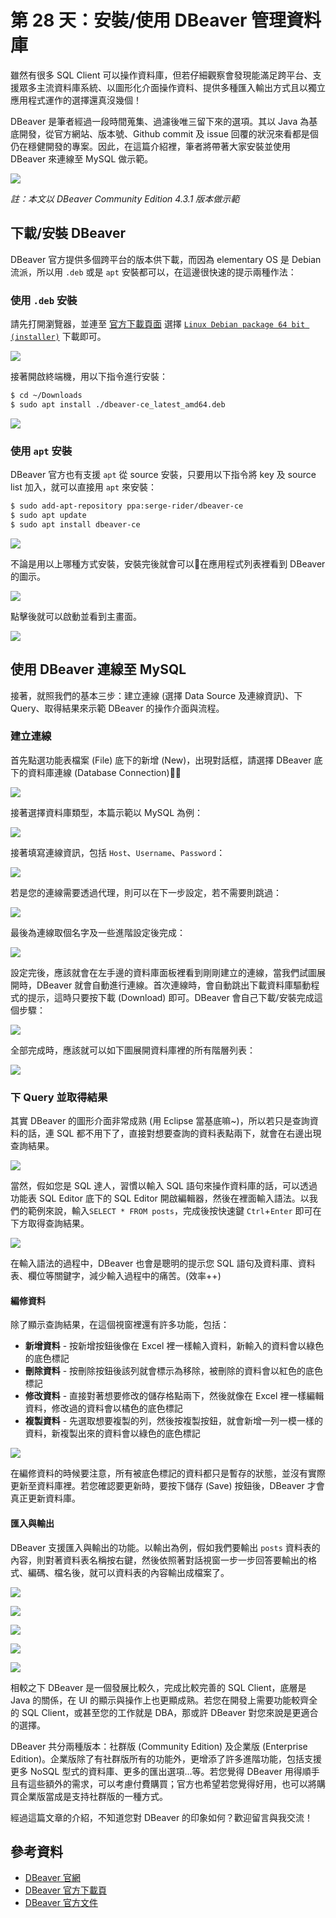 # 第 28 天：安裝/使用 DBeaver 管理資料庫

雖然有很多 SQL Client 可以操作資料庫，但若仔細觀察會發現能滿足跨平台、支援眾多主流資料庫系統、以圖形化介面操作資料、提供多種匯入輸出方式且以獨立應用程式運作的選擇還真沒幾個！

DBeaver 是筆者經過一段時間蒐集、過濾後唯三留下來的選項。其以 Java 為基底開發，從官方網站、版本號、Github commit 及 issue 回覆的狀況來看都是個仍在穩健開發的專案。因此，在這篇介紹裡，筆者將帶著大家安裝並使用 DBeaver 來連線至 MySQL 做示範。

![](assets/day-28/dbeaver-homepage.png)

*註：本文以 DBeaver Community Edition 4.3.1 版本做示範*

## 下載/安裝 DBeaver

DBeaver 官方提供多個跨平台的版本供下載，而因為 elementary OS 是 Debian 流派，所以用 `.deb` 或是 `apt` 安裝都可以，在這邊很快速的提示兩種作法：

### 使用 `.deb` 安裝

請先打開瀏覽器，並連至 [官方下載頁面](https://dbeaver.jkiss.org/download/) 選擇 [`Linux Debian package 64 bit (installer)`](https://dbeaver.jkiss.org/files/dbeaver-ce_latest_amd64.deb) 下載即可。

![](assets/day-28/install-dbeaver-step1.png)

接著開啟終端機，用以下指令進行安裝：

```bash
$ cd ~/Downloads
$ sudo apt install ./dbeaver-ce_latest_amd64.deb
```

![](assets/day-28/install-dbeaver-step2.png)

### 使用 `apt` 安裝

DBeaver 官方也有支援 `apt` 從 source 安裝，只要用以下指令將 key 及 source list 加入，就可以直接用 `apt` 來安裝：

```bash
$ sudo add-apt-repository ppa:serge-rider/dbeaver-ce
$ sudo apt update
$ sudo apt install dbeaver-ce
```

![](assets/day-28/install-dbeaver-step3.png)

不論是用以上哪種方式安裝，安裝完後就會可以在應用程式列表裡看到 DBeaver 的圖示。

![](assets/day-28/install-dbeaver-step4.png)

點擊後就可以啟動並看到主畫面。

![](assets/day-28/install-dbeaver-step5.png)

## 使用 DBeaver 連線至 MySQL

接著，就照我們的基本三步：建立連線 (選擇 Data Source 及連線資訊)、下 Query、取得結果來示範 DBeaver 的操作介面與流程。

### 建立連線

首先點選功能表檔案 (File) 底下的新增 (New)，出現對話框，請選擇 DBeaver 底下的資料庫連線 (Database Connection)：

![](assets/day-28/using-dbeaver-step1.png)

接著選擇資料庫類型，本篇示範以 MySQL 為例：

![](assets/day-28/using-dbeaver-step2.png)

接著填寫連線資訊，包括 `Host`、`Username`、`Password`：

![](assets/day-28/using-dbeaver-step3.png)

若是您的連線需要透過代理，則可以在下一步設定，若不需要則跳過：

![](assets/day-28/using-dbeaver-step4.png)

最後為連線取個名字及一些進階設定後完成：

![](assets/day-28/using-dbeaver-step5.png)

設定完後，應該就會在左手邊的資料庫面板裡看到剛剛建立的連線，當我們試圖展開時，DBeaver 就會自動進行連線。首次連線時，會自動跳出下載資料庫驅動程式的提示，這時只要按下載 (Download) 即可。DBeaver 會自己下載/安裝完成這個步驟：

![](assets/day-28/using-dbeaver-step6.png)

全部完成時，應該就可以如下圖展開資料庫裡的所有階層列表：

![](assets/day-28/using-dbeaver-step7.png)

### 下 Query 並取得結果

其實 DBeaver 的圖形介面非常成熟 (用 Eclipse 當基底嘛~)，所以若只是查詢資料的話，連 SQL 都不用下了，直接對想要查詢的資料表點兩下，就會在右邊出現查詢結果。

![](assets/day-28/using-dbeaver-step8.png)

當然，假如您是 SQL 達人，習慣以輸入 SQL 語句來操作資料庫的話，可以透過功能表 SQL Editor 底下的 SQL Editor 開啟編輯器，然後在裡面輸入語法。以我們的範例來說，輸入`SELECT * FROM posts`，完成後按快速鍵 `Ctrl`+`Enter` 即可在下方取得查詢結果。

![](assets/day-28/using-dbeaver-step9.png)

在輸入語法的過程中，DBeaver 也會是聰明的提示您 SQL 語句及資料庫、資料表、欄位等關鍵字，減少輸入過程中的痛苦。(效率++)

#### 編修資料

除了顯示查詢結果，在這個視窗裡還有許多功能，包括：

* **新增資料** - 按新增按鈕後像在 Excel 裡一樣輸入資料，新輸入的資料會以綠色的底色標記
* **刪除資料** - 按刪除按鈕後該列就會標示為移除，被刪除的資料會以紅色的底色標記
* **修改資料** - 直接對著想要修改的儲存格點兩下，然後就像在 Excel 裡一樣編輯資料，修改過的資料會以橘色的底色標記
* **複製資料** - 先選取想要複製的列，然後按複製按鈕，就會新增一列一模一樣的資料，新複製出來的資料會以綠色的底色標記

![](assets/day-28/using-dbeaver-step10.png)

在編修資料的時候要注意，所有被底色標記的資料都只是暫存的狀態，並沒有實際更新至資料庫裡。若您確認要更新時，要按下儲存 (Save) 按鈕後，DBeaver 才會真正更新資料庫。

#### 匯入與輸出

DBeaver 支援匯入與輸出的功能。以輸出為例，假如我們要輸出 `posts` 資料表的內容，則對著資料表名稱按右鍵，然後依照著對話視窗一步一步回答要輸出的格式、編碼、檔名後，就可以資料表的內容輸出成檔案了。

![](assets/day-28/using-dbeaver-step11.png)

![](assets/day-28/using-dbeaver-step12.png)

![](assets/day-28/using-dbeaver-step13.png)

![](assets/day-28/using-dbeaver-step14.png)

![](assets/day-28/using-dbeaver-step15.png)

相較之下 DBeaver 是一個發展比較久，完成比較完善的 SQL Client，底層是 Java 的關係，在 UI 的顯示與操作上也更顯成熟。若您在開發上需要功能較齊全的 SQL Client，或甚至您的工作就是 DBA，那或許 DBeaver 對您來說是更適合的選擇。

DBeaver 共分兩種版本：社群版 (Community Edition) 及企業版 (Enterprise Edition)。企業版除了有社群版所有的功能外，更增添了許多進階功能，包括支援更多 NoSQL 型式的資料庫、更多的匯出選項…等。若您覺得 DBeaver 用得順手且有這些額外的需求，可以考慮付費購買；官方也希望若您覺得好用，也可以將購買企業版當成是支持社群版的一種方式。

經過這篇文章的介紹，不知道您對 DBeaver 的印象如何？歡迎留言與我交流！

## 參考資料

* [DBeaver 官網](https://dbeaver.jkiss.org/)
* [DBeaver 官方下載頁](https://dbeaver.jkiss.org/download/)
* [DBeaver 官方文件](https://github.com/dbeaver/dbeaver/wiki)
